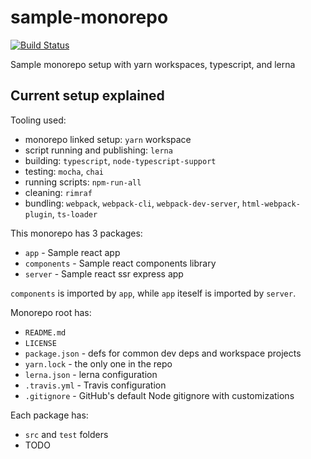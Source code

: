 # sample-monorepo
[![Build Status](https://travis-ci.com/wixplosives/sample-monorepo.svg?branch=master)](https://travis-ci.com/wixplosives/sample-monorepo)

Sample monorepo setup with yarn workspaces, typescript, and lerna

## Current setup explained

Tooling used:
  - monorepo linked setup: `yarn` workspace
  - script running and publishing: `lerna`
  - building: `typescript`, `node-typescript-support`
  - testing: `mocha`, `chai`
  - running scripts: `npm-run-all`
  - cleaning: `rimraf`
  - bundling: `webpack`, `webpack-cli`, `webpack-dev-server`, `html-webpack-plugin`, `ts-loader`

This monorepo has 3 packages:
  - `app` - Sample react app
  - `components` - Sample react components library
  - `server` - Sample react ssr express app

`components` is imported by `app`, while `app` iteself is imported by `server`.

Monorepo root has:
  - `README.md`
  - `LICENSE`
  - `package.json` - defs for common dev deps and workspace projects
  - `yarn.lock` - the only one in the repo
  - `lerna.json` - lerna configuration
  - `.travis.yml` - Travis configuration
  - `.gitignore` - GitHub's default Node gitignore with customizations

Each package has:
  - `src` and `test` folders
  - TODO
